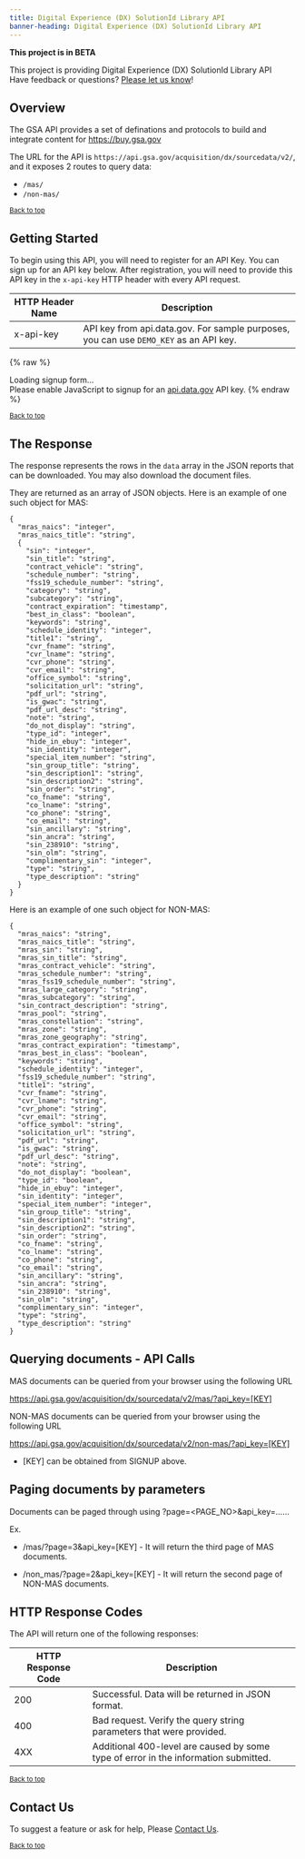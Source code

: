 ```yaml
---
title: Digital Experience (DX) SolutionId Library API
banner-heading: Digital Experience (DX) SolutionId Library API
---
```


<!--link rel="stylesheet" type="text/css" href="../../assets/swaggerui-dist/swagger-ui.css" -->
<!--link rel="stylesheet" type="text/css" href="../../assets/swaggerui-dist/custom.css" -->

<!-- Alpha status alert -->
<div class="usa-alert usa-alert-warning" id="site-wide-alert" role="alert">
   <div class="usa-alert-body">
     <strong>
       This project is in BETA       
     </strong>
     <p class="usa-alert-text">
        This project is providing Digital Experience (DX) SolutionId Library API
        </br>
        Have feedback or questions? <a href="mailto: fasdigitalsupport@gsa.gov">Please let us know</a>!
     </p>
   </div>
 </div>
<!-- end Alpha status alert -->


## Overview

The GSA API provides a set of definations and protocols to build and integrate content for <a href="https://buy.gsa.gov">https://buy.gsa.gov</a>


The URL for the API is `https://api.gsa.gov/acquisition/dx/sourcedata/v2/`, and it exposes 2 routes to query data:

- `/mas/`
- `/non-mas/`

<p><small><a href="#">Back to top</a></small></p>

## Getting Started

To begin using this API, you will need to register for an API Key. You can sign up for an API key below.  After registration, you will need to provide this API key in the `x-api-key` HTTP header with every API request.

| HTTP Header Name | Description |
| ---- | ----------- |
| x-api-key | API key from api.data.gov.  For sample purposes, you can use `DEMO_KEY` as an API key. |



{% raw %}
<div id="apidatagov_signup">Loading signup form...</div>
<script type="text/javascript">
  /* * * CONFIGURATION VARIABLES: EDIT BEFORE PASTING INTO YOUR WEBPAGE * * */
  var apiUmbrellaSignupOptions = {
    // Pick a short, unique name to identify your site, like 'gsa-auctions'
    // in this example.
    registrationSource: 'gsa-dx-api',

    // Enter the API key you signed up for and specially configured for this
    // API key signup embed form.
    apiKey: 'Wjww6pZMosePwXxnz7foeWBYa0ADCcw1NIMfuOoP',

    // Provide an example URL you want to show to users after they signup.
    // This can be any API endpoint on your server, and you can use the
    // special {{api_key}} variable to automatically substitute in the API
    // key the user just signed up for.
    exampleApiUrl: 'https://api.gsa.gov/acquisition/dx/sourcedata/v2/mas/?api_key={{api_key}}',

    // OPTIONAL: Provide extra content to display on the signup confirmation
    // page. This will be displayed below the user's API key and the example
    // API URL are shown. HTML is allowed. Defaults to ""
    // signupConfirmationMessage: '',

    // OPTIONAL: Provide a URL to your own contact page to link to for user
    // support. Defaults to "https://api.data.gov/contact/",
    //contactUrl: 'https://github.com/GSA/ag-api/issues',

    // OPTIONAL: Set to true to verify the user's e-mail address by only
    // sending them their API key via e-mail, and not displaying it on the
    // signup confirmation web page. Defaults to false.
    // verifyEmail: true,

    // OPTIONAL: Set to false to disable sending a welcome e-mail to the
    // user after signing up. Defaults to true.
    // sendWelcomeEmail: false,

    // OPTIONAL: Provide the name of your developer site. This will appear
    // in the subject of the welcome e-mail as "Your {{siteName}} API key".
    // Defaults to "api.data.gov".
    // siteName: 'GSA Developer Network',

    // OPTIONAL: Provide a custom sender name for who the welcome email
    // appears from. The actual address will be "noreply@api.data.gov", but
    // this will change the name of the displayed sender in this fashion:
    // "{{emailFromName}} <noreply@api.data.gov>". Defaults to "".
    // emailFromName: 'GSA Developer Network',

    // OPTIONAL: Provide an extra input field to ask for the user's website.
    // Defaults to false.
    // websiteInput: true,

    // OPTIONAL: Provide an extra checkbox asking the user to agree to terms
    // and conditions before signing up. Defaults to false.
    // termsCheckbox: true,

    // OPTIONAL: If the terms & conditions checkbox is enabled, link to this
    // URL for your API's terms & conditions. Defaults to "".
    // termsUrl: "https://agency.gov/api-terms/",
  };

  /* * * DON'T EDIT BELOW THIS LINE * * */
  (function() {
    var apiUmbrella = document.createElement('script'); apiUmbrella.type = 'text/javascript'; apiUmbrella.async = true;
    apiUmbrella.src = 'https://api.data.gov/static/javascripts/signup_embed.js';
    (document.getElementsByTagName('head')[0] || document.getElementsByTagName('body')[0]).appendChild(apiUmbrella);
  })();
</script>
<noscript>Please enable JavaScript to signup for an <a href="http://api.data.gov/">api.data.gov</a> API key.</noscript>
{% endraw %}

<p><small><a href="#">Back to top</a></small></p>

## The Response

The response represents the rows in the `data` array in the JSON reports that can be downloaded. You may also download the document files.

They are returned as an array of JSON objects. Here is an example of one such object for MAS:

```
{
  "mras_naics": "integer",
  "mras_naics_title": "string",
  {
    "sin": "integer",
    "sin_title": "string",
    "contract_vehicle": "string",
    "schedule_number": "string",
    "fss19_schedule_number": "string",
    "category": "string",
    "subcategory": "string",
    "contract_expiration": "timestamp",
    "best_in_class": "boolean",
    "keywords": "string",
    "schedule_identity": "integer",
    "title1": "string",
    "cvr_fname": "string",
    "cvr_lname": "string",
    "cvr_phone": "string",
    "cvr_email": "string",
    "office_symbol": "string",
    "solicitation_url": "string",
    "pdf_url": "string",
    "is_gwac": "string",
    "pdf_url_desc": "string",
    "note": "string",
    "do_not_display": "string",
    "type_id": "integer",
    "hide_in_ebuy": "integer",
    "sin_identity": "integer",
    "special_item_number": "string",
    "sin_group_title": "string",
    "sin_description1": "string",
    "sin_description2": "string",
    "sin_order": "string",
    "co_fname": "string",
    "co_lname": "string",
    "co_phone": "string",
    "co_email": "string",
    "sin_ancillary": "string",
    "sin_ancra": "string",
    "sin_238910": "string",
    "sin_olm": "string",
    "complimentary_sin": "integer",
    "type": "string",
    "type_description": "string"
  }
}
```

Here is an example of one such object for NON-MAS:

```
{
  "mras_naics": "string",
  "mras_naics_title": "string",
  "mras_sin": "string",
  "mras_sin_title": "string",
  "mras_contract_vehicle": "string",
  "mras_schedule_number": "string",
  "mras_fss19_schedule_number": "string",
  "mras_large_category": "string",
  "mras_subcategory": "string",
  "sin_contract_description": "string",
  "mras_pool": "string",
  "mras_constellation": "string",
  "mras_zone": "string",
  "mras_zone_geography": "string",
  "mras_contract_expiration": "timestamp",
  "mras_best_in_class": "boolean",
  "keywords": "string",
  "schedule_identity": "integer",
  "fss19_schedule_number": "string",
  "title1": "string",
  "cvr_fname": "string",
  "cvr_lname": "string",
  "cvr_phone": "string",
  "cvr_email": "string",
  "office_symbol": "string",
  "solicitation_url": "string",
  "pdf_url": "string",
  "is_gwac": "string",
  "pdf_url_desc": "string",
  "note": "string",
  "do_not_display": "boolean",
  "type_id": "boolean",
  "hide_in_ebuy": "integer",
  "sin_identity": "integer",
  "special_item_number": "integer",
  "sin_group_title": "string",
  "sin_description1": "string",
  "sin_description2": "string",
  "sin_order": "string",
  "co_fname": "string",
  "co_lname": "string",
  "co_phone": "string",
  "co_email": "string",
  "sin_ancillary": "string",
  "sin_ancra": "string",
  "sin_238910": "string",
  "sin_olm": "string",
  "complimentary_sin": "integer",
  "type": "string",
  "type_description": "string"
}
```

## Querying documents - API Calls

MAS documents can be queried from your browser using the following URL

https://api.gsa.gov/acquisition/dx/sourcedata/v2/mas/?api_key=[KEY]

NON-MAS documents can be queried from your browser using the following URL

https://api.gsa.gov/acquisition/dx/sourcedata/v2/non-mas/?api_key=[KEY]

- [KEY] can be obtained from SIGNUP above.

## Paging documents by parameters

Documents can be paged through using ?page=<PAGE_NO>&api_key=......

Ex.
- /mas/?page=3&api_key=[KEY] - It will return the third page of MAS documents.

- /non_mas/?page=2&api_key=[KEY] - It will return the second page of NON-MAS documents.


## HTTP Response Codes

The API will return one of the following responses:

| HTTP Response Code | Description |
| ---- | ----------- |
| 200 | Successful. Data will be returned in JSON format. |
| 400 | Bad request. Verify the query string parameters that were provided. |
| 4XX | Additional 400-level are caused by some type of error in the information submitted. |

<p><small><a href="#">Back to top</a></small></p>


## Contact Us

To suggest a feature or ask for help, Please <a href="mailto: fasdigitalsupport@gsa.gov">Contact Us</a>.

<p><small><a href="#">Back to top</a></small></p>
